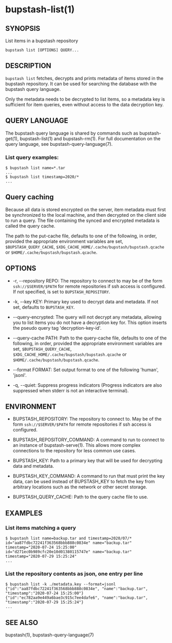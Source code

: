 bupstash-list(1) 
===============

## SYNOPSIS

List items in a bupstash repository

`bupstash list [OPTIONS] QUERY... `

## DESCRIPTION

`bupstash list` fetches, decrypts and prints metadata of items stored
in the bupstash repository. It can be used for searching the database
with the bupstash query language. 

Only the metadata needs to be decrypted to list items, so a metadata key is sufficient
for item queries, even without access to the data decryption key.


## QUERY LANGUAGE

The bupstash query language is shared by commands such as bupstash-get(1), bupstash-list(1) and bupstash-rm(1).
For full documentation on the query language, see bupstash-query-language(7).

### List query examples:

```
$ bupstash list name=*.tar
...
$ bupstash list timestamp=2020/*
...
```

## Query caching

Because all data is stored encrypted on the server, item metadata must first be synchronized to the local machine,
and then decrypted on the client side to run a query. The file containing the synced and encrypted metadata
is called the query cache.

The path to the put-cache file, defaults to one of the following, in order, provided
the appropriate environment variables are set, `$BUPSTASH_QUERY_CACHE`,
`$XDG_CACHE_HOME/.cache/bupstash/bupstash.qcache` or `$HOME/.cache/bupstash/bupstash.qcache`.

## OPTIONS

* -r, --repository REPO:
  The repository to connect to may be of the form `ssh://$SERVER/$PATH` for
  remote repositories if ssh access is configured. If not specified, is set to `BUPSTASH_REPOSITORY`.

* -k, --key KEY:
  Primary key used to decrypt data and metadata. If not set, defaults
  to `BUPSTASH_KEY`.

* --query-encrypted:
  The query will not decrypt any metadata, allowing you to
  list items you do not have a decryption key for.
  This option inserts the pseudo query tag 'decryption-key-id'.
  
* --query-cache PATH:
  Path to the query-cache file, defaults to one of the following, in order, provided
  the appropriate environment variables are set, `$BUPSTASH_QUERY_CACHE`,
  `$XDG_CACHE_HOME/.cache/bupstash/bupstash.qcache` or `$HOME/.cache/bupstash/bupstash.qcache`.

* --format FORMAT:
  Set output format to one of the following 'human', 'jsonl'.

* -q, --quiet:
  Suppress progress indicators (Progress indicators are also suppressed when stderr
  is not an interactive terminal).

## ENVIRONMENT

* BUPSTASH_REPOSITORY:
  The repository to connect to. May be of the form `ssh://$SERVER/$PATH` for
  remote repositories if ssh access is configured.

* BUPSTASH_REPOSITORY_COMMAND:
  A command to run to connect to an instance of bupstash-serve(1). This 
  allows more complex connections to the repository for less common use cases.

* BUPSTASH_KEY:
  Path to a primary key that will be used for decrypting data and metadata.

* BUPSTASH_KEY_COMMAND:
  A command to run that must print the key data, can be used instead of BUPSTASH_KEY
  to fetch the key from arbitrary locations such as the network or other secret storage.

* BUPSTASH_QUERY_CACHE:
  Path to the query cache file to use.


## EXAMPLES

### List items matching a query

```
$ bupstash list name=backup.tar and timestamp=2020/07/* 
id="aa87fdbc72241f363568bbb888c0834e" name="backup.tar" timestamp="2020-07-24 15:25:00"
id="d271ec0b989cfc20e10d01380115747e" name="backup.tar" timestamp="2020-07-29 15:25:24"
...
```

### List the repository contents as json, one entry per line

```
$ bupstash list -k ./metadata.key --format=jsonl
{"id":"aa87fdbc72241f363568bbb888c0834e", "name":"backup.tar", "timestamp":"2020-07-24 15:25:00"}
{"id":"ec782aa9e449a6bae3c915c7ee4dafe6", "name":"backup.tar", "timestamp":"2020-07-29 15:25:24"}
...
```

## SEE ALSO

bupstash(1), bupstash-query-language(7)
